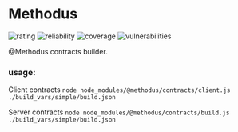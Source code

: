 # Methodus
![rating](https://sonarcloud.io/api/project_badges/measure?project=nodulusteam_-methodus-contracts&metric=sqale_rating "rating")
![reliability](https://sonarcloud.io/api/project_badges/measure?project=nodulusteam_-methodus-contracts&metric=reliability_rating "reliability")
![coverage](https://sonarcloud.io/api/project_badges/measure?project=nodulusteam_-methodus-contracts&metric=coverage "coverage")
![vulnerabilities](https://sonarcloud.io/api/project_badges/measure?project=nodulusteam_-methodus-contracts&metric=vulnerabilities "coverage")



@Methodus contracts builder.

### usage:

Client contracts
`node node_modules/@methodus/contracts/client.js ./build_vars/simple/build.json`

Server contracts
`node node_modules/@methodus/contracts/build.js ./build_vars/simple/build.json`